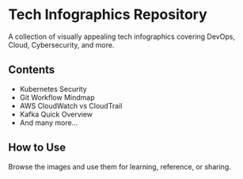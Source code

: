 # Tech Infographics Repository
A collection of visually appealing tech infographics covering DevOps, Cloud, Cybersecurity, and more.

## Contents
- Kubernetes Security
- Git Workflow Mindmap
- AWS CloudWatch vs CloudTrail
- Kafka Quick Overview
- And many more...

## How to Use
Browse the images and use them for learning, reference, or sharing.
